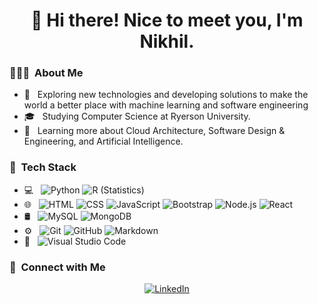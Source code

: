 <h1 align="center">🤝 Hi there! Nice to meet you, I'm Nikhil.</h1>

<h3> 👨🏻‍💻 &nbsp;About Me </h3>

- 🤔 &nbsp; Exploring new technologies and developing solutions to make the world a better place with machine learning and software engineering
- 🎓 &nbsp; Studying Computer Science at Ryerson University.
- 🌱 &nbsp; Learning more about Cloud Architecture, Software Design & Engineering, and Artificial Intelligence.

<h3> 🚀 &nbsp;Tech Stack</h3>

- 💻 &nbsp;
  ![Python](https://img.shields.io/badge/python-3670A0?style=for-the-badge&logo=python&logoColor=ffdd54)
  ![R (Statistics)](https://img.shields.io/badge/-R-333333?style=flat&logo=R&logoColor=276DC3)
- 🌐 &nbsp;
  ![HTML](https://img.shields.io/badge/-HTML5-333333?style=flat&logo=HTML5)
  ![CSS](https://img.shields.io/badge/-CSS-333333?style=flat&logo=CSS3&logoColor=1572B6)
  ![JavaScript](https://img.shields.io/badge/-JavaScript-333333?style=flat&logo=javascript)
  ![Bootstrap](https://img.shields.io/badge/-Bootstrap-333333?style=flat&logo=bootstrap&logoColor=563D7C)
  ![Node.js](https://img.shields.io/badge/-Node.js-333333?style=flat&logo=node.js)
  ![React](https://img.shields.io/badge/-React-333333?style=flat&logo=react)
- 🛢 &nbsp;
  ![MySQL](https://img.shields.io/badge/-MySQL-333333?style=flat&logo=mysql)
  ![MongoDB](https://img.shields.io/badge/-MongoDB-333333?style=flat&logo=mongodb)
- ⚙️ &nbsp;
  ![Git](https://img.shields.io/badge/-Git-333333?style=flat&logo=git)
  ![GitHub](https://img.shields.io/badge/-GitHub-333333?style=flat&logo=github)
  ![Markdown](https://img.shields.io/badge/-Markdown-333333?style=flat&logo=markdown)
- 🔧 &nbsp;
  ![Visual Studio Code](https://img.shields.io/badge/-Visual%20Studio%20Code-333333?style=flat&logo=visual-studio-code&logoColor=007ACC)

<h3> 🤝 &nbsp;Connect with Me </h3>

<p align="center">
<a href="https://www.linkedin.com/in/sharma-n/"><img alt="LinkedIn" src="https://img.shields.io/badge/LinkedIn-Nikhil%20Sharma%20-blue?style=flat-square&logo=linkedin"></a>
</p>
